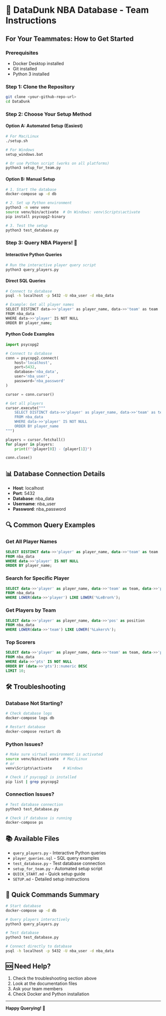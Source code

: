 # 🏀 DataDunk NBA Database - Team Instructions

## For Your Teammates: How to Get Started

### Prerequisites

- Docker Desktop installed
- Git installed
- Python 3 installed

### Step 1: Clone the Repository

```bash
git clone <your-github-repo-url>
cd DataDunk
```

### Step 2: Choose Your Setup Method

#### Option A: Automated Setup (Easiest)

```bash
# For Mac/Linux
./setup.sh

# For Windows
setup_windows.bat

# Or use Python script (works on all platforms)
python3 setup_for_team.py
```

#### Option B: Manual Setup

```bash
# 1. Start the database
docker-compose up -d db

# 2. Set up Python environment
python3 -m venv venv
source venv/bin/activate  # On Windows: venv\Scripts\activate
pip install psycopg2-binary

# 3. Test the setup
python3 test_database.py
```

### Step 3: Query NBA Players! 🎯

#### Interactive Python Queries

```bash
# Run the interactive player query script
python3 query_players.py
```

#### Direct SQL Queries

```bash
# Connect to database
psql -h localhost -p 5432 -U nba_user -d nba_data

# Example: Get all player names
SELECT DISTINCT data->>'player' as player_name, data->>'team' as team
FROM nba_data
WHERE data->>'player' IS NOT NULL
ORDER BY player_name;
```

#### Python Code Examples

```python
import psycopg2

# Connect to database
conn = psycopg2.connect(
    host='localhost',
    port=5432,
    database='nba_data',
    user='nba_user',
    password='nba_password'
)

cursor = conn.cursor()

# Get all players
cursor.execute("""
    SELECT DISTINCT data->>'player' as player_name, data->>'team' as team
    FROM nba_data
    WHERE data->>'player' IS NOT NULL
    ORDER BY player_name
""")

players = cursor.fetchall()
for player in players:
    print(f"{player[0]} - {player[1]}")

conn.close()
```

## 📊 Database Connection Details

- **Host**: localhost
- **Port**: 5432
- **Database**: nba_data
- **Username**: nba_user
- **Password**: nba_password

## 🔍 Common Query Examples

### Get All Player Names

```sql
SELECT DISTINCT data->>'player' as player_name, data->>'team' as team
FROM nba_data
WHERE data->>'player' IS NOT NULL
ORDER BY player_name;
```

### Search for Specific Player

```sql
SELECT data->>'player' as player_name, data->>'team' as team, data->>'pts' as points
FROM nba_data
WHERE LOWER(data->>'player') LIKE LOWER('%LeBron%');
```

### Get Players by Team

```sql
SELECT data->>'player' as player_name, data->>'pos' as position
FROM nba_data
WHERE LOWER(data->>'team') LIKE LOWER('%Lakers%');
```

### Top Scorers

```sql
SELECT data->>'player' as player_name, data->>'team' as team, data->>'pts' as points
FROM nba_data
WHERE data->>'pts' IS NOT NULL
ORDER BY (data->>'pts')::numeric DESC
LIMIT 10;
```

## 🛠️ Troubleshooting

### Database Not Starting?

```bash
# Check database logs
docker-compose logs db

# Restart database
docker-compose restart db
```

### Python Issues?

```bash
# Make sure virtual environment is activated
source venv/bin/activate  # Mac/Linux
# or
venv\Scripts\activate     # Windows

# Check if psycopg2 is installed
pip list | grep psycopg2
```

### Connection Issues?

```bash
# Test database connection
python3 test_database.py

# Check if database is running
docker-compose ps
```

## 📚 Available Files

- `query_players.py` - Interactive Python queries
- `player_queries.sql` - SQL query examples
- `test_database.py` - Test database connection
- `setup_for_team.py` - Automated setup script
- `QUICK_START.md` - Quick setup guide
- `SETUP.md` - Detailed setup instructions

## 🎯 Quick Commands Summary

```bash
# Start database
docker-compose up -d db

# Query players interactively
python3 query_players.py

# Test database
python3 test_database.py

# Connect directly to database
psql -h localhost -p 5432 -U nba_user -d nba_data
```

## 🆘 Need Help?

1. Check the troubleshooting section above
2. Look at the documentation files
3. Ask your team members
4. Check Docker and Python installation

---

**Happy Querying! 🏀**

